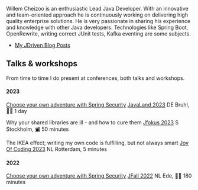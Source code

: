 Willem Cheizoo is an enthusiastic Lead Java Developer. With an innovative and team-oriented approach he is continuously working on delivering high quality enterprise solutions. He is very passionate in sharing his experience and knowledge with other Java developers. Technologies like Spring Boot, OpenRewrite, writing correct JUnit tests, Kafka eventing are some subjects.

- [My JDriven Blog Posts](https://blog.jdriven.com/author/Hetzijzo/)

## Talks & workshops

From time to time I do present at conferences, both talks and workshops.

#### 2023

[Choose your own adventure with Spring Security](https://github.com/jdriven/spring-security-workshop)
[JavaLand 2023](https://shop.doag.org/events/javaland/2023/agenda/#eventDay.all#textSearch.cheizoo)
DE Bruhl,
🧑‍💻 1 day

Why your shared libraries are ill - and how to cure them
[Jfokus 2023](https://www.jfokus.se/talks/1152)
S Stockholm,
[📽️](https://youtu.be/EiYc-Y5fe9E) 50 minutes

The IKEA effect; writing my own code is fulfilling, but not always smart
[Joy Of Coding 2023](https://joyofcoding.org/speakers/lightning-talks.html)
NL Rotterdam,
5 minutes

#### 2022

[Choose your own adventure with Spring Security](https://github.com/jdriven/spring-security-workshop)
[JFall 2022](https://jfall.nl/timetable-2022/)
NL Ede,
🧑‍💻 180 minutes
